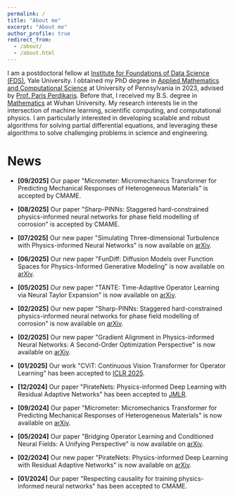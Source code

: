 ```yaml
---
permalink: /
title: "About me"
excerpt: "About me"
author_profile: true
redirect_from: 
  - /about/
  - /about.html
---
```


I am a postdoctoral fellow at [Institute for Foundations of Data Science (FDS)](https://fds.yale.edu/), Yale University.
I obtained my PhD degree in [Applied Mathematics and Computational Science](https://www.amcs.upenn.edu/) at University of Pennsylvania in 2023,  advised by [Prof. Paris Perdikaris](https://scholar.google.com/citations?user=h_zkt1oAAAAJ&hl=en).  Before that, I received my B.S. degree in [Mathematics](https://maths.whu.edu.cn/Englishversion/) at Wuhan University. My research interests lie in the intersection of machine learning, scientific computing, and computational physics.  I am particularly interested in developing scalable and robust algorithms for solving partial differential equations, and leveraging these algorithms to solve challenging problems in science and engineering.

News
======

- **[09/2025]** Our paper "Micrometer: Micromechanics Transformer for Predicting Mechanical Responses of Heterogeneous Materials" is  accepted by CMAME.

- **[08/2025]** Our  paper "Sharp-PINNs: Staggered hard-constrained physics-informed neural networks for phase field modelling of corrosion" is  accepted by CMAME.

- **[07/2025]** Our new paper "Simulating Three-dimensional Turbulence with Physics-informed Neural Networks" is now available on [arXiv](https://arxiv.org/abs/2507.08972).

- **[06/2025]** Our new paper "FunDiff: Diffusion Models over Function Spaces for Physics-Informed Generative Modeling" is now available on [arXiv](https://arxiv.org/abs/2506.07902).

- **[05/2025]** Our new paper "TANTE: Time-Adaptive Operator Learning via Neural Taylor Expansion" is now available on [arXiv](https://arxiv.org/abs/2502.08574).

- **[02/2025]** Our new paper "Sharp-PINNs: Staggered hard-constrained physics-informed neural networks for phase field modelling of corrosion" is now available on [arXiv](https://arxiv.org/abs/2502.11942).

- **[02/2025]** Our new paper "Gradient Alignment in Physics-informed Neural Networks: A Second-Order Optimization Perspective" is now available on [arXiv](https://arxiv.org/abs/2502.00604). 

- **[01/2025]** Our work "CViT: Continuous Vision Transformer for Operator Learning" has been accepted to [ICLR 2025](https://openreview.net/forum?id=cRnCcuLvyr).

- **[12/2024]** Our  paper  "PirateNets: Physics-informed Deep Learning with Residual Adaptive Networks" has been accepted to [JMLR](https://jmlr.org/papers/v25/24-0313.html).

- **[09/2024]** Our paper "Micrometer: Micromechanics Transformer for Predicting Mechanical Responses of Heterogeneous Materials" is now available on [arXiv](https://arxiv.org/abs/2410.05281).

- **[05/2024]** Our paper "Bridging Operator Learning and Conditioned Neural Fields: A Unifying Perspective" is now available on [arXiv](https://arxiv.org/abs/2405.13998).

- **[02/2024]** Our new paper  "PirateNets: Physics-informed Deep Learning with Residual Adaptive Networks" is now available on [arXiv](https://browse.arxiv.org/abs/2402.00326).

- **[01/2024]** Our paper "Respecting causality for training physics-informed neural networks" has been accepted to CMAME.
